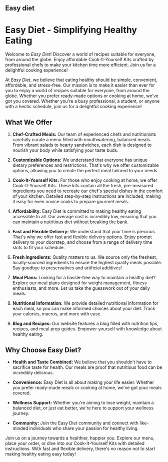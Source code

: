 ## Easy diet

# Easy Diet - Simplifying Healthy Eating

Welcome to *Easy Diet*! Discover a world of recipes suitable for everyone, from around the globe. Enjoy affordable
Cook-It-Yourself Kits crafted by professional chefs to make your kitchen time more efficient. Join us for a delightful
cooking experience!

At *Easy Diet*, we believe that eating healthy should be simple, convenient, affordable, and stress-free. Our mission is
to make it easier than ever for you to enjoy a world of recipes suitable for everyone, from around the globe. Whether
you prefer ready-made options or cooking at home, we've got you covered. Whether you're a busy professional, a student,
or anyone with a hectic schedule, join us for a delightful cooking experience!

## What We Offer

1. **Chef-Crafted Meals:** Our team of experienced chefs and nutritionists carefully curate a menu filled with
   mouthwatering, balanced meals. From vibrant salads to hearty sandwiches, each dish is designed to nourish your body
   while satisfying your taste buds.

2. **Customizable Options:** We understand that everyone has unique dietary preferences and restrictions. That's why we
   offer customizable options, allowing you to create the perfect meal tailored to your needs.

3. **Cook-It-Yourself Kits:** For those who enjoy cooking at home, we offer Cook-It-Yourself Kits. These kits contain
   all the fresh, pre-measured ingredients you need to recreate our chef's special dishes in the comfort of your
   kitchen. Detailed step-by-step instructions are included, making it easy for even novice cooks to prepare gourmet
   meals.

4. **Affordability:** Easy Diet is committed to making healthy eating accessible to all. Our average cost is incredibly
   low, ensuring that you can maintain a nutritious diet without breaking the bank.

5. **Fast and Flexible Delivery:** We understand that your time is precious. That's why we offer fast and flexible
   delivery options. Enjoy prompt delivery to your doorstep, and choose from a range of delivery time slots to fit your
   schedule.

6. **Fresh Ingredients:** Quality matters to us. We source only the freshest, locally-sourced ingredients to ensure the
   highest quality meals possible. Say goodbye to preservatives and artificial additives!

7. **Meal Plans:** Looking for a hassle-free way to maintain a healthy diet? Explore our meal plans designed for weight
   management, fitness enthusiasts, and more. Let us take the guesswork out of your daily meals.

8. **Nutritional Information:** We provide detailed nutritional information for each meal, so you can make informed
   choices about your diet. Track your calories, macros, and more with ease.

9. **Blog and Recipes:** Our website features a blog filled with nutrition tips, recipes, and meal prep guides. Empower
   yourself with knowledge about healthy eating.

## Why Choose Easy Diet?

- **Health and Taste Combined:** We believe that you shouldn't have to sacrifice taste for health. Our meals are proof
  that nutritious food can be incredibly delicious.

- **Convenience:** Easy Diet is all about making your life easier. Whether you prefer ready-made meals or cooking at
  home, we've got your meals covered.

- **Wellness Support:** Whether you're aiming to lose weight, maintain a balanced diet, or just eat better, we're here
  to support your wellness journey.

- **Community:** Join the Easy Diet community and connect with like-minded individuals who share your passion for
  healthy living.

Join us on a journey towards a healthier, happier you. Explore our menu, place your order, or dive into our
Cook-It-Yourself Kits with detailed instructions. With fast and flexible delivery, there's no reason not to start making
healthy eating easy today!
